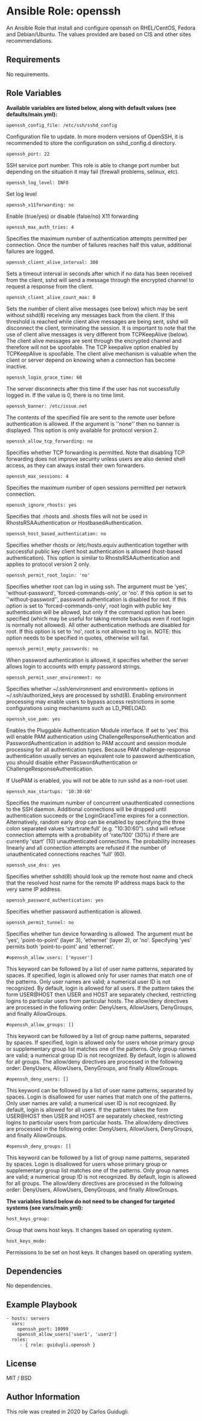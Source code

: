 Ansible Role: openssh
=========

An Ansible Role that install and configure openssh on RHEL/CentOS, Fedora and Debian/Ubuntu. The values provided are based on CIS and other sites recommendations.

Requirements
------------

No requirements.

Role Variables
--------------

**Available variables are listed below, along with default values (see defaults/main.yml):**

    openssh_config_file: /etc/ssh/sshd_config

Configuration file to update. In more modern versions of OpenSSH, it is recommended to store the configuration on sshd_config.d directory.

    openssh_port: 22

SSH service port number. This role is able to change port number but depending on the situation it may fail (firewall problems, selinux, etc).

    openssh_log_level: INFO

Set log level

    openssh_x11forwarding: no

Enable (true/yes) or disable (false/no) X11 forwarding

    openssh_max_auth_tries: 4

Specifies the maximum number of authentication attempts permitted per connection. Once the number of failures reaches half this value, additional failures are logged.

    openssh_client_alive_interval: 300

Sets a timeout interval in seconds after which if no data has been received from the client, sshd will send a message through the encrypted channel to request a response from the client.

    openssh_client_alive_count_max: 0

Sets the number of client alive messages (see below) which may be sent without sshd(8) receiving any messages back from the client. If this threshold is reached while client alive messages are being sent, sshd will disconnect the client, terminating the session. It is important to note that the use of client alive messages is very different from TCPKeepAlive (below). The client alive messages are sent through the encrypted channel and therefore will not be spoofable. The TCP keepalive option enabled by TCPKeepAlive is spoofable. The client alive mechanism is valuable when the client or server depend on knowing when a connection has become inactive. 

    openssh_login_grace_time: 60

The server disconnects after this time if the user has not successfully logged in. If the value is 0, there is no time limit.

    openssh_banner: /etc/issue.net

The contents of the specified file are sent to the remote user before authentication is allowed. If the argument is ''none'' then no banner is displayed. This option is only available for protocol version 2.

    openssh_allow_tcp_forwarding: no

Specifies whether TCP forwarding is permitted. Note that disabling TCP forwarding does not improve security unless users are also denied shell access, as they can always install their own forwarders. 

    openssh_max_sessions: 4

Specifies the maximum number of open sessions permitted per network connection.

    openssh_ignore_rhosts: yes

Specifies that .rhosts and .shosts files will not be used in RhostsRSAAuthentication or HostbasedAuthentication. 

    openssh_host_based_authentication: no

Specifies whether rhosts or /etc/hosts.equiv authentication together with successful public key client host authentication is allowed (host-based authentication). This option is similar to RhostsRSAAuthentication and applies to protocol version 2 only.

    openssh_permit_root_login: 'no'

Specifies whether root can log in using ssh. The argument must be 'yes', 'without-password', 'forced-commands-only', or 'no'. If this option is set to ''without-password'', password authentication is disabled for root. If this option is set to 'forced-commands-only', root login with public key authentication will be allowed, but only if the command option has been specified (which may be useful for taking remote backups even if root login is normally not allowed). All other authentication methods are disabled for root. If this option is set to 'no', root is not allowed to log in. NOTE: this option needs to be specified in quotes, otherwise will fail. 

    openssh_permit_empty_passwords: no

When password authentication is allowed, it specifies whether the server allows login to accounts with empty password strings.

    openssh_permit_user_environment: no

Specifies whether ~/.ssh/environment and environment= options in ~/.ssh/authorized_keys are processed by sshd(8). Enabling environment processing may enable users to bypass access restrictions in some configurations using mechanisms such as LD_PRELOAD. 

    openssh_use_pam: yes

Enables the Pluggable Authentication Module interface. If set to 'yes' this will enable PAM authentication using ChallengeResponseAuthentication and PasswordAuthentication in addition to PAM account and session module processing for all authentication types. 
Because PAM challenge-response authentication usually serves an equivalent role to password authentication, you should disable either PasswordAuthentication or ChallengeResponseAuthentication. 

If UsePAM is enabled, you will not be able to run sshd as a non-root user.

    openssh_max_startups: '10:30:60'

Specifies the maximum number of concurrent unauthenticated connections to the SSH daemon. Additional connections will be dropped until authentication succeeds or the LoginGraceTime expires for a connection.
Alternatively, random early drop can be enabled by specifying the three colon separated values 'start:rate:full' (e.g. "10:30:60"). sshd will refuse connection attempts with a probability of 'rate/100' (30%) if there are currently 'start' (10) unauthenticated connections. The probability increases linearly and all connection attempts are refused if the number of unauthenticated connections reaches 'full' (60).

    openssh_use_dns: yes

 Specifies whether sshd(8) should look up the remote host name and check that the resolved host name for the remote IP address maps back to the very same IP address.

    openssh_password_authentication: yes

Specifies whether password authentication is allowed.

    openssh_permit_tunnel: no

Specifies whether tun device forwarding is allowed. The argument must be 'yes', 'point-to-point' (layer 3), 'ethernet' (layer 2), or 'no'. Specifying 'yes' permits both 'point-to-point' and 'ethernet'.

    #openssh_allow_users: ['myuser']

This keyword can be followed by a list of user name patterns, separated by spaces. If specified, login is allowed only for user names that match one of the patterns. Only user names are valid; a numerical user ID is not recognized. By default, login is allowed for all users. If the pattern takes the form USER@HOST then USER and HOST are separately checked, restricting logins to particular users from particular hosts. The allow/deny directives are processed in the following order: DenyUsers, AllowUsers, DenyGroups, and finally AllowGroups. 

    #openssh_allow_groups: []

This keyword can be followed by a list of group name patterns, separated by spaces. If specified, login is allowed only for users whose primary group or supplementary group list matches one of the patterns. Only group names are valid; a numerical group ID is not recognized. By default, login is allowed for all groups. The allow/deny directives are processed in the following order: DenyUsers, AllowUsers, DenyGroups, and finally AllowGroups. 

    #openssh_deny_users: []

 This keyword can be followed by a list of user name patterns, separated by spaces. Login is disallowed for user names that match one of the patterns. Only user names are valid; a numerical user ID is not recognized. By default, login is allowed for all users. If the pattern takes the form USER@HOST then USER and HOST are separately checked, restricting logins to particular users from particular hosts. The allow/deny directives are processed in the following order: DenyUsers, AllowUsers, DenyGroups, and finally AllowGroups. 

    #openssh_deny_groups: []

This keyword can be followed by a list of group name patterns, separated by spaces. Login is disallowed for users whose primary group or supplementary group list matches one of the patterns. Only group names are valid; a numerical group ID is not recognized. By default, login is allowed for all groups. The allow/deny directives are processed in the following order: DenyUsers, AllowUsers, DenyGroups, and finally AllowGroups. 

**The variables listed below do not need to be changed for targeted systems (see vars/main.yml):**

    host_keys_group:

Group that owns host keys. It changes based on operating system.

    host_keys_mode:

Permissions to be set on host keys. It changes based on operating system.

Dependencies
------------

No dependencies.

Example Playbook
----------------

    - hosts: servers
      vars:
        openssh_port: 10999
        openssh_allow_users['user1', 'user2']
      roles:
         - { role: guidugli.openssh }

License
-------

MIT / BSD

Author Information
------------------

This role was created in 2020 by Carlos Guidugli.
